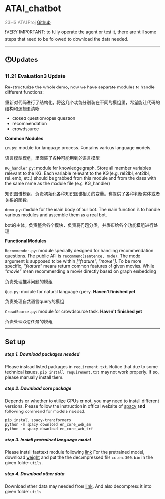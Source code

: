# ATAI_chatbot
<span style="color:gray"> 23HS ATAI Proj </span> [Github](https://github.com/tttequila/ATAI_chatbot)


❗VERY IMPORTANT: to fully operate the agent or test it, there are still some steps that need to be followed to download the data needed. 

-----

## 🕑Updates

### 11.21 Evaluation3 Update
Re-structurize the whole demo, now we have separate modules to handle different functions: 

重新对代码进行了结构化，将这几个功能分别装在不同的模组里，希望能让代码的结构和逻辑更清晰

- closed question/open question
- recommendation
- crowdsource

**Common Modules**

`LM.py`: module for language process. Contains various language models.

语言模型模组，里面装了各种可能用到的语言模型

`KG_handler.py`: module for knowledge graph. Store all member variables relevant to the KG. Each variable relevant to the KG (e.g. rel2lbl, ent2lbl, rel_emb, etc.) should be grabbed from this module and from the class with the same name as the module file (e.g. KG_handler)

知识图谱模组，负责初始化各种知识图谱相关的变量。也提供了各种判断实体或者关系的函数。

`demo.py`: module for the main body of our bot. The main function is to handle various modules and assemble them as a real bot. 

bot的主体，负责整合各个模块，负责将问题分类，并发布给各个功能模组进行处理

**Functional Modules**

`Recommendor.py`: module specially designed for handling recommendation questions. The public API is `recommend(sentence, mode)`. The mode argument is supposed to be within *["feature", "movie"]*. To be more specific, *"feature"* means return common features of given movies. While *"movie"* mean recommending a movie directly based on graph embedding

负责处理推荐问题的模组

`Que.py`: module for natural language query. **Haven't finished yet**

负责处理自然语言query的模组

`CrowdSource.py`: module for crowdsource task. **Haven't finished yet**

负责处理众包任务的模组

-----
## Set up

##### step 1. Download packages needed

Please instead listed packages in `requirement.txt`. Notice that due to some technical issues, `pip install requirement.txt` may not work properly. If so, please manually install them.

##### step 2. Download core package

Depends on whether to utilize GPUs or not, you may need to install different versions.
Please follow the instruction in offical website of [spacy](https://spacy.io/usage) **and** following commend for models needed: 
```commend
pip install spacy-transformers
python -m spacy download en_core_web_sm
python -m spacy download en_core_web_trf
```

##### step 3. Install pretrained language model
Please install fasttext module following [link](https://github.com/facebookresearch/fastText)
For the pretrained model, download [weight](https://dl.fbaipublicfiles.com/fasttext/vectors-crawl/cc.en.300.bin.gz)  and put the the decompressed file `cc.en.300.bin` in the given folder `utils`.

##### step 4. Download other data
Download other data may needed from [link](https://drive.google.com/file/d/1a6re-lhl6B9ebVBfsihmF65Wma8gCssk/view). 
And also decompress it into given folder `utils` 






